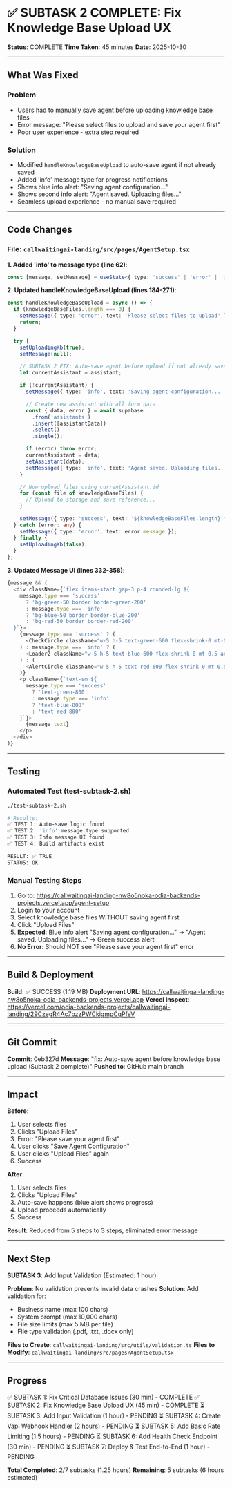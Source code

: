 # ✅ SUBTASK 2 COMPLETE: Fix Knowledge Base Upload UX

**Status**: COMPLETE
**Time Taken**: 45 minutes
**Date**: 2025-10-30

---

## What Was Fixed

### Problem
- Users had to manually save agent before uploading knowledge base files
- Error message: "Please select files to upload and save your agent first"
- Poor user experience - extra step required

### Solution
- Modified `handleKnowledgeBaseUpload` to auto-save agent if not already saved
- Added 'info' message type for progress notifications
- Shows blue info alert: "Saving agent configuration..."
- Shows second info alert: "Agent saved. Uploading files..."
- Seamless upload experience - no manual save required

---

## Code Changes

### File: `callwaitingai-landing/src/pages/AgentSetup.tsx`

**1. Added 'info' to message type (line 62)**:
```typescript
const [message, setMessage] = useState<{ type: 'success' | 'error' | 'info', text: string } | null>(null);
```

**2. Updated handleKnowledgeBaseUpload (lines 184-271)**:
```typescript
const handleKnowledgeBaseUpload = async () => {
  if (knowledgeBaseFiles.length === 0) {
    setMessage({ type: 'error', text: 'Please select files to upload' });
    return;
  }

  try {
    setUploadingKb(true);
    setMessage(null);

    // SUBTASK 2 FIX: Auto-save agent before upload if not already saved
    let currentAssistant = assistant;

    if (!currentAssistant) {
      setMessage({ type: 'info', text: 'Saving agent configuration...' });

      // Create new assistant with all form data
      const { data, error } = await supabase
        .from('assistants')
        .insert([assistantData])
        .select()
        .single();

      if (error) throw error;
      currentAssistant = data;
      setAssistant(data);
      setMessage({ type: 'info', text: 'Agent saved. Uploading files...' });
    }

    // Now upload files using currentAssistant.id
    for (const file of knowledgeBaseFiles) {
      // Upload to storage and save reference...
    }

    setMessage({ type: 'success', text: '${knowledgeBaseFiles.length} file(s) uploaded successfully!' });
  } catch (error: any) {
    setMessage({ type: 'error', text: error.message });
  } finally {
    setUploadingKb(false);
  }
};
```

**3. Updated Message UI (lines 332-358)**:
```typescript
{message && (
  <div className={`flex items-start gap-3 p-4 rounded-lg ${
    message.type === 'success'
      ? 'bg-green-50 border border-green-200'
      : message.type === 'info'
      ? 'bg-blue-50 border border-blue-200'
      : 'bg-red-50 border border-red-200'
  }`}>
    {message.type === 'success' ? (
      <CheckCircle className="w-5 h-5 text-green-600 flex-shrink-0 mt-0.5" />
    ) : message.type === 'info' ? (
      <Loader2 className="w-5 h-5 text-blue-600 flex-shrink-0 mt-0.5 animate-spin" />
    ) : (
      <AlertCircle className="w-5 h-5 text-red-600 flex-shrink-0 mt-0.5" />
    )}
    <p className={`text-sm ${
      message.type === 'success'
        ? 'text-green-800'
        : message.type === 'info'
        ? 'text-blue-800'
        : 'text-red-800'
    }`}>
      {message.text}
    </p>
  </div>
)}
```

---

## Testing

### Automated Test (test-subtask-2.sh)
```bash
./test-subtask-2.sh

# Results:
✅ TEST 1: Auto-save logic found
✅ TEST 2: 'info' message type supported
✅ TEST 3: Info message UI found
✅ TEST 4: Build artifacts exist

RESULT: ✅ TRUE
STATUS: OK
```

### Manual Testing Steps
1. Go to: https://callwaitingai-landing-nw8o5noka-odia-backends-projects.vercel.app/agent-setup
2. Login to your account
3. Select knowledge base files WITHOUT saving agent first
4. Click "Upload Files"
5. **Expected**: Blue info alert "Saving agent configuration..." → "Agent saved. Uploading files..." → Green success alert
6. **No Error**: Should NOT see "Please save your agent first" error

---

## Build & Deployment

**Build**: ✅ SUCCESS (1.19 MB)
**Deployment URL**: https://callwaitingai-landing-nw8o5noka-odia-backends-projects.vercel.app
**Vercel Inspect**: https://vercel.com/odia-backends-projects/callwaitingai-landing/29CzegR4Ac7bzzPWCkigmpCqPfeV

---

## Git Commit

**Commit**: 0eb327d
**Message**: "fix: Auto-save agent before knowledge base upload (Subtask 2 complete)"
**Pushed to**: GitHub main branch

---

## Impact

**Before**:
1. User selects files
2. Clicks "Upload Files"
3. Error: "Please save your agent first"
4. User clicks "Save Agent Configuration"
5. User clicks "Upload Files" again
6. Success

**After**:
1. User selects files
2. Clicks "Upload Files"
3. Auto-save happens (blue alert shows progress)
4. Upload proceeds automatically
5. Success

**Result**: Reduced from 5 steps to 3 steps, eliminated error message

---

## Next Step

**SUBTASK 3**: Add Input Validation (Estimated: 1 hour)

**Problem**: No validation prevents invalid data crashes
**Solution**: Add validation for:
- Business name (max 100 chars)
- System prompt (max 10,000 chars)
- File size limits (max 5 MB per file)
- File type validation (.pdf, .txt, .docx only)

**Files to Create**: `callwaitingai-landing/src/utils/validation.ts`
**Files to Modify**: `callwaitingai-landing/src/pages/AgentSetup.tsx`

---

## Progress

✅ SUBTASK 1: Fix Critical Database Issues (30 min) - COMPLETE
✅ SUBTASK 2: Fix Knowledge Base Upload UX (45 min) - COMPLETE
⏳ SUBTASK 3: Add Input Validation (1 hour) - PENDING
⏳ SUBTASK 4: Create Vapi Webhook Handler (2 hours) - PENDING
⏳ SUBTASK 5: Add Basic Rate Limiting (1.5 hours) - PENDING
⏳ SUBTASK 6: Add Health Check Endpoint (30 min) - PENDING
⏳ SUBTASK 7: Deploy & Test End-to-End (1 hour) - PENDING

**Total Completed**: 2/7 subtasks (1.25 hours)
**Remaining**: 5 subtasks (6 hours estimated)
